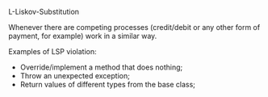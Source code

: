 L-Liskov-Substitution

Whenever there are competing processes (credit/debit or any other form of payment, for example) work in a similar way.

Examples of LSP violation:
- Override/implement a method that does nothing;
- Throw an unexpected exception;
- Return values ​​of different types from the base class;
